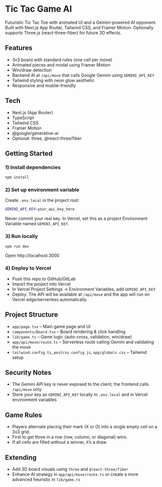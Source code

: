 # Tic Tac Game AI

Futuristic Tic Tac Toe with animated UI and a Gemini-powered AI opponent. Built with Next.js App Router, Tailwind CSS, and Framer Motion. Optionally supports Three.js (react-three-fiber) for future 3D effects.

## Features
- 3x3 board with standard rules (one cell per move)
- Animated pieces and modal using Framer Motion
- Win/draw detection
- Backend AI at `/api/move` that calls Google Gemini using `GEMINI_API_KEY`
- Tailwind styling with neon glow aesthetic
- Responsive and mobile-friendly

## Tech
- Next.js (App Router)
- TypeScript
- Tailwind CSS
- Framer Motion
- @google/generative-ai
- Optional: three, @react-three/fiber

## Getting Started

### 1) Install dependencies
```bash
npm install
```

### 2) Set up environment variable
Create `.env.local` in the project root:
```bash
GEMINI_API_KEY=your_api_key_here
```
Never commit your real key. In Vercel, set this as a project Environment Variable named `GEMINI_API_KEY`.

### 3) Run locally
```bash
npm run dev
```
Open http://localhost:3000

### 4) Deploy to Vercel
- Push this repo to GitHub/GitLab
- Import the project into Vercel
- In Vercel Project Settings → Environment Variables, add `GEMINI_API_KEY`
- Deploy. The API will be available at `/api/move` and the app will run on Vercel edge/serverless automatically.

## Project Structure
- `app/page.tsx` – Main game page and UI
- `components/Board.tsx` – Board rendering & click handling
- `lib/game.ts` – Game logic (auto-cross, validation, win/draw)
- `app/api/move/route.ts` – Serverless route calling Gemini and validating the move
- `tailwind.config.ts`, `postcss.config.js`, `app/globals.css` – Tailwind setup

## Security Notes
- The Gemini API key is never exposed to the client; the frontend calls `/api/move` only
- Store your key as `GEMINI_API_KEY` locally in `.env.local` and in Vercel environment variables

## Game Rules
- Players alternate placing their mark (X or O) into a single empty cell on a 3x3 grid.
- First to get three in a row (row, column, or diagonal) wins.
- If all cells are filled without a winner, it’s a draw.

## Extending
- Add 3D board visuals using `three` and `@react-three/fiber`
- Enhance AI strategy in `app/api/move/route.ts` or create a more advanced heuristic in `lib/game.ts`
